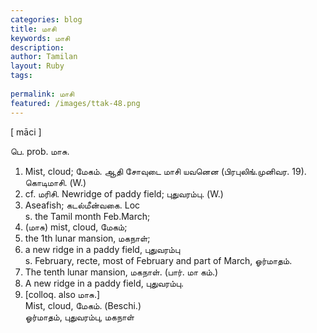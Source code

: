 ```yaml
---
categories: blog
title: மாசி
keywords: மாசி
description: 
author: Tamilan
layout: Ruby
tags: 
 
permalink: மாசி
featured: /images/ttak-48.png
---
```

  
[ māci ]  
  
பெ. prob. மாசு.   
1. Mist, cloud; மேகம். ஆதி சோவுடை மாசி யவனென (பிரபுலிங்.முனிவர. 19). கொடிமாசி. (W.)   
2. cf. மரிசி. Newridge of paddy field; புதுவரம்பு. (W.)   
3. Aseafish; கடல்மீன்வகை. Loc  
s. the Tamil month Feb.March;   
2. (மாசு) mist, cloud, மேகம்;   
3. the 1th lunar mansion, மகநாள்;   
4. a new ridge in a paddy field, புதுவரம்பு  
s. February, recte, most of February and part of March, ஓர்மாதம்.   
2. The tenth lunar mansion, மகநாள். (பார். மா கம்.)   
3. A new ridge in a paddy field, புதுவரம்பு.   
4. [colloq. also மாசு.]  
Mist, cloud, மேகம். (Beschi.)  
ஓர்மாதம், புதுவரம்பு, மகநாள்
